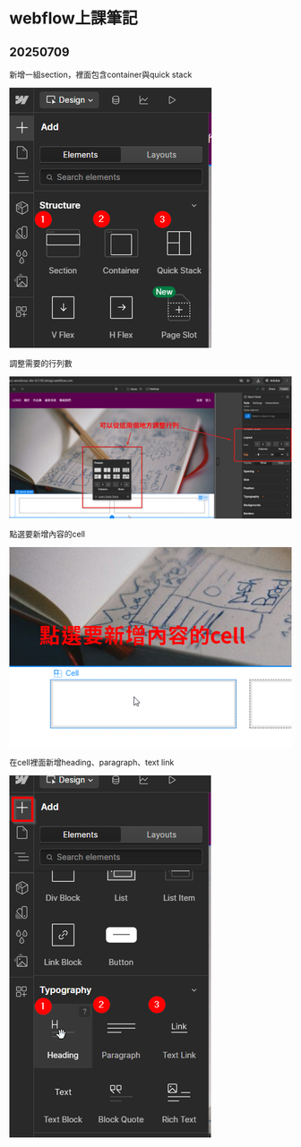 # webflow上課筆記

## 20250709

新增一組section，裡面包含container與quick stack

![](/images/2025-07-09%2009_53_33.png)

調整需要的行列數

![](/images/2025-07-09%2009_57_46.png)

點選要新增內容的cell

![](/images/2025-07-09%2010_27_43.png)

在cell裡面新增heading、paragraph、text link

![](/images/2025-07-09%2010_29_01.png)
